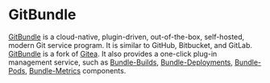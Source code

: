 # GitBundle

[GitBundle](https://gitbundle.com) is a cloud-native, plugin-driven, out-of-the-box, self-hosted, modern Git service program. It is similar to GitHub, Bitbucket, and GitLab.
[GitBundle](https://gitbundle.com) is a fork of [Gitea](https://gitea.com). It also provides a one-click plug-in management service, such as [Bundle-Builds](https://plugin-docs.gitbundle.com/bundle-builds/overview/), [Bundle-Deployments](https://plugin-docs.gitbundle.com/bundle-deployments/overview/), [Bundle-Pods](https://plugin-docs.gitbundle.com/bundle-pods/overview/), [Bundle-Metrics](https://plugin-docs.gitbundle.com/bundle-metrics/overview/) components.
